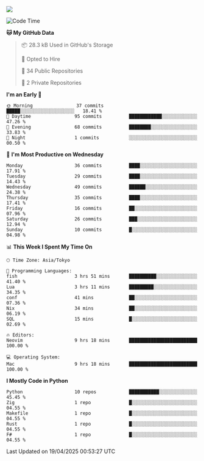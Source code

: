 ![](https://komarev.com/ghpvc/?username=kitagawa-hr)

<!--START_SECTION:waka-->
![Code Time](http://img.shields.io/badge/Code%20Time-1%2C350%20hrs%2036%20mins-blue)

**🐱 My GitHub Data** 

> 📦 28.3 kB Used in GitHub's Storage 
 > 
> 💼 Opted to Hire
 > 
> 📜 34 Public Repositories 
 > 
> 🔑 2 Private Repositories 
 > 
**I'm an Early 🐤** 

```text
🌞 Morning                37 commits          █████░░░░░░░░░░░░░░░░░░░░   18.41 % 
🌆 Daytime                95 commits          ████████████░░░░░░░░░░░░░   47.26 % 
🌃 Evening                68 commits          ████████░░░░░░░░░░░░░░░░░   33.83 % 
🌙 Night                  1 commits           ░░░░░░░░░░░░░░░░░░░░░░░░░   00.50 % 
```
📅 **I'm Most Productive on Wednesday** 

```text
Monday                   36 commits          ████░░░░░░░░░░░░░░░░░░░░░   17.91 % 
Tuesday                  29 commits          ████░░░░░░░░░░░░░░░░░░░░░   14.43 % 
Wednesday                49 commits          ██████░░░░░░░░░░░░░░░░░░░   24.38 % 
Thursday                 35 commits          ████░░░░░░░░░░░░░░░░░░░░░   17.41 % 
Friday                   16 commits          ██░░░░░░░░░░░░░░░░░░░░░░░   07.96 % 
Saturday                 26 commits          ███░░░░░░░░░░░░░░░░░░░░░░   12.94 % 
Sunday                   10 commits          █░░░░░░░░░░░░░░░░░░░░░░░░   04.98 % 
```


📊 **This Week I Spent My Time On** 

```text
🕑︎ Time Zone: Asia/Tokyo

💬 Programming Languages: 
fish                     3 hrs 51 mins       ██████████░░░░░░░░░░░░░░░   41.40 % 
Lua                      3 hrs 11 mins       █████████░░░░░░░░░░░░░░░░   34.35 % 
conf                     41 mins             ██░░░░░░░░░░░░░░░░░░░░░░░   07.36 % 
Nix                      34 mins             ██░░░░░░░░░░░░░░░░░░░░░░░   06.19 % 
SQL                      15 mins             █░░░░░░░░░░░░░░░░░░░░░░░░   02.69 % 

🔥 Editors: 
Neovim                   9 hrs 18 mins       █████████████████████████   100.00 % 

💻 Operating System: 
Mac                      9 hrs 18 mins       █████████████████████████   100.00 % 
```

**I Mostly Code in Python** 

```text
Python                   10 repos            ███████████░░░░░░░░░░░░░░   45.45 % 
Zig                      1 repo              █░░░░░░░░░░░░░░░░░░░░░░░░   04.55 % 
Makefile                 1 repo              █░░░░░░░░░░░░░░░░░░░░░░░░   04.55 % 
Rust                     1 repo              █░░░░░░░░░░░░░░░░░░░░░░░░   04.55 % 
F#                       1 repo              █░░░░░░░░░░░░░░░░░░░░░░░░   04.55 % 
```




 Last Updated on 19/04/2025 00:53:27 UTC
<!--END_SECTION:waka-->
